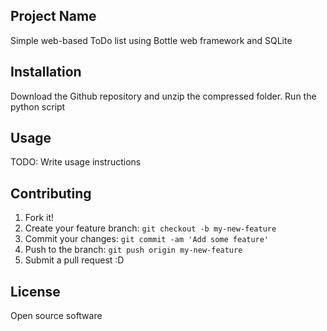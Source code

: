 
## Project Name
 Simple web-based ToDo list using Bottle web framework and SQLite
## Installation
Download the Github repository and unzip the compressed folder. Run the python script
## Usage
TODO: Write usage instructions
## Contributing
1. Fork it!
2. Create your feature branch: `git checkout -b my-new-feature`
3. Commit your changes: `git commit -am 'Add some feature'`
4. Push to the branch: `git push origin my-new-feature`
5. Submit a pull request :D
## License
Open source software
